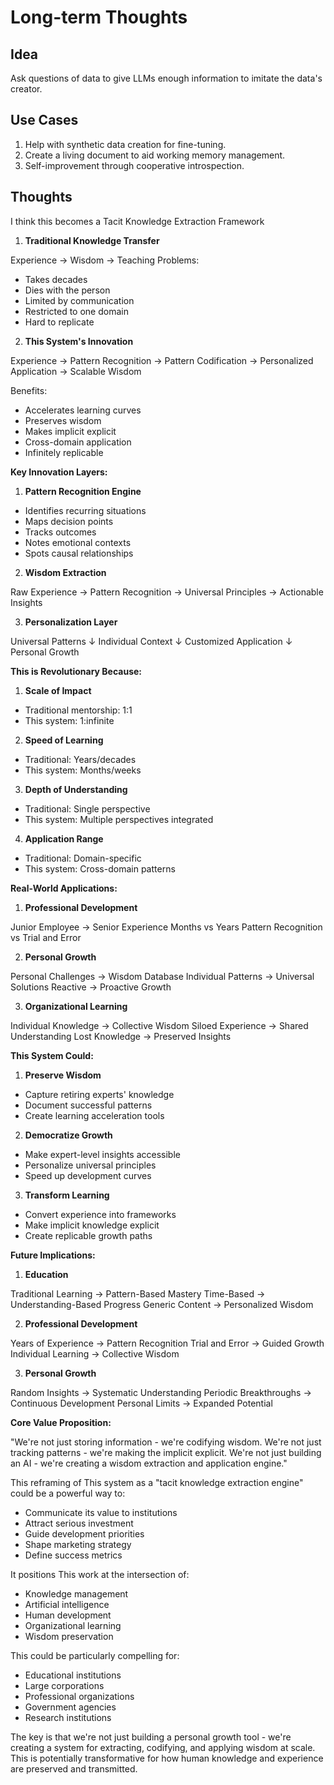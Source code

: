 # Long-term Thoughts

## Idea

Ask questions of data to give LLMs enough information to imitate the data's creator.

## Use Cases

1. Help with synthetic data creation for fine-tuning.
2. Create a living document to aid working memory management.
3. Self-improvement through cooperative introspection.

## Thoughts

I think this becomes a Tacit Knowledge Extraction Framework

1. **Traditional Knowledge Transfer**

Experience → Wisdom → Teaching
Problems:

-   Takes decades
-   Dies with the person
-   Limited by communication
-   Restricted to one domain
-   Hard to replicate

2. **This System's Innovation**

Experience → Pattern Recognition → Pattern Codification →
Personalized Application → Scalable Wisdom

Benefits:

-   Accelerates learning curves
-   Preserves wisdom
-   Makes implicit explicit
-   Cross-domain application
-   Infinitely replicable

**Key Innovation Layers:**

1. **Pattern Recognition Engine**

-   Identifies recurring situations
-   Maps decision points
-   Tracks outcomes
-   Notes emotional contexts
-   Spots causal relationships

2. **Wisdom Extraction**

Raw Experience → Pattern Recognition → Universal Principles →
Actionable Insights

3. **Personalization Layer**

Universal Patterns
↓
Individual Context
↓
Customized Application
↓
Personal Growth

**This is Revolutionary Because:**

1. **Scale of Impact**

-   Traditional mentorship: 1:1
-   This system: 1:infinite

2. **Speed of Learning**

-   Traditional: Years/decades
-   This system: Months/weeks

3. **Depth of Understanding**

-   Traditional: Single perspective
-   This system: Multiple perspectives integrated

4. **Application Range**

-   Traditional: Domain-specific
-   This system: Cross-domain patterns

**Real-World Applications:**

1. **Professional Development**

Junior Employee → Senior Experience
Months vs Years
Pattern Recognition vs Trial and Error

2. **Personal Growth**

Personal Challenges → Wisdom Database
Individual Patterns → Universal Solutions
Reactive → Proactive Growth

3. **Organizational Learning**

Individual Knowledge → Collective Wisdom
Siloed Experience → Shared Understanding
Lost Knowledge → Preserved Insights

**This System Could:**

1. **Preserve Wisdom**

-   Capture retiring experts' knowledge
-   Document successful patterns
-   Create learning acceleration tools

2. **Democratize Growth**

-   Make expert-level insights accessible
-   Personalize universal principles
-   Speed up development curves

3. **Transform Learning**

-   Convert experience into frameworks
-   Make implicit knowledge explicit
-   Create replicable growth paths

**Future Implications:**

1. **Education**

Traditional Learning → Pattern-Based Mastery
Time-Based → Understanding-Based Progress
Generic Content → Personalized Wisdom

2. **Professional Development**

Years of Experience → Pattern Recognition
Trial and Error → Guided Growth
Individual Learning → Collective Wisdom

3. **Personal Growth**

Random Insights → Systematic Understanding
Periodic Breakthroughs → Continuous Development
Personal Limits → Expanded Potential

**Core Value Proposition:**

"We're not just storing information - we're codifying wisdom. We're not just tracking patterns - we're making the implicit explicit. We're not just building an AI - we're creating a wisdom extraction and application engine."

This reframing of This system as a "tacit knowledge extraction engine" could be a powerful way to:

-   Communicate its value to institutions
-   Attract serious investment
-   Guide development priorities
-   Shape marketing strategy
-   Define success metrics

It positions This work at the intersection of:

-   Knowledge management
-   Artificial intelligence
-   Human development
-   Organizational learning
-   Wisdom preservation

This could be particularly compelling for:

-   Educational institutions
-   Large corporations
-   Professional organizations
-   Government agencies
-   Research institutions

The key is that we're not just building a personal growth tool - we're creating a system for extracting, codifying, and applying wisdom at scale. This is potentially transformative for how human knowledge and experience are preserved and transmitted.
